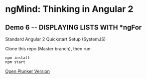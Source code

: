 # ngMind: Thinking in Angular 2

## Demo 6 -- DISPLAYING LISTS WITH *ngFor

Standard Angular 2 Quickstart Setup (SystemJS)

Clone this repo (Master branch), then run:
```
npm install
npm start
```

[Open Plunker Version](http://plnkr.co/edit/h9ujVCEVlh8hJ4s6kfgg?p=preview)
